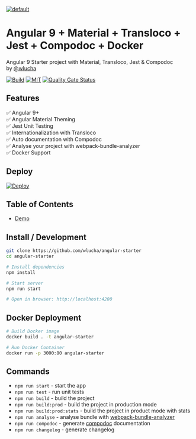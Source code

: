 [![default](https://user-images.githubusercontent.com/7531596/81993396-d5142b00-9645-11ea-995f-98342b7d5c8f.png)](https://github.com/wlucha/angular-starter)  
# Angular 9 + Material + Transloco + Jest + Compodoc + Docker
Angular 9 Starter project with Material, Transloco, Jest &amp; Compodoc  
by [@wlucha](https://github.com/wlucha)

[![Build](https://api.travis-ci.org/wlucha/angular-starter.svg?branch=master)](https://travis-ci.org/github/wlucha/angular-starter)
[![MIT](https://img.shields.io/packagist/l/doctrine/orm.svg?style=flat-square)]()
[![Quality Gate Status](https://sonarcloud.io/api/project_badges/measure?project=wlucha_angular-starter&metric=alert_status)](https://sonarcloud.io/dashboard?id=wlucha_angular-starter)
<!---
[![dependency Status](https://david-dm.org/wlucha/angular-starter.svg)](https://david-dm.org/wlucha/angular-starter#info=dependencies)
[![devDependency Status](https://david-dm.org/wlucha/angular-starter/dev-status.svg)](https://david-dm.org/wlucha/angular-starter#info=devDependencies)
-->
  
## Features    
✅ Angular 9+   
✅ Angular Material Theming  
✅ Jest Unit Testing  
✅ Internationalization with Transloco  
✅ Auto documentation with Compodoc  
✅ Analyse your project with webpack-bundle-analyzer  
✅ Docker Support

## Deploy
[![Deploy](https://www.herokucdn.com/deploy/button.png)](https://heroku.com/deploy)

## Table of Contents
- [Demo](https://stackblitz.com/github/wlucha/angular-starter)

## Install / Development

```bash
git clone https://github.com/wlucha/angular-starter
cd angular-starter

# Install dependencies
npm install

# Start server
npm run start

# Open in browser: http://localhost:4200
```

## Docker Deployment
```bash
# Build Docker image
docker build . -t angular-starter  

# Run Docker Container
docker run -p 3000:80 angular-starter
```

## Commands
- `npm run start`             - start the app
- `npm run test`              - run unit tests
- `npm run build`             - build the project
- `npm run build:prod`        - build the project in production mode
- `npm run build:prod:stats`  - build the project in product mode with stats
- `npm run analyse`           - analyse bundle with [webpack-bundle-analyzer](https://github.com/webpack-contrib/webpack-bundle-analyzer)
- `npm run compodoc`          - generate [compodoc](https://github.com/compodoc/compodoc) documentation
- `npm run changelog`         - generate changelog
